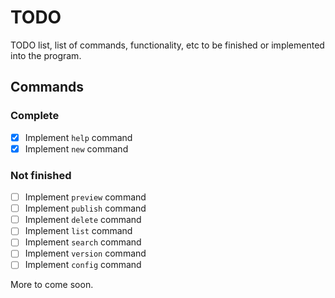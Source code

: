 # TODO
TODO list, list of commands, functionality, etc to be finished or implemented into the program.

## Commands

### Complete
- [x] Implement `help` command
- [x] Implement `new` command

### Not finished
- [ ] Implement `preview` command
- [ ] Implement `publish` command
- [ ] Implement `delete` command
- [ ] Implement `list` command
- [ ] Implement `search` command
- [ ] Implement `version` command
- [ ] Implement `config` command

More to come soon.
